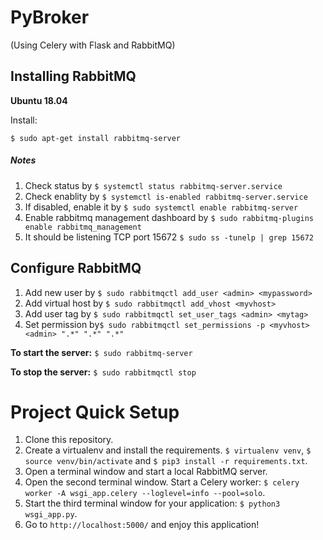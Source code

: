 PyBroker
=======================
(Using Celery with Flask and RabbitMQ)

Installing RabbitMQ
-----------

**Ubuntu 18.04**

Install:

`$ sudo apt-get install rabbitmq-server`

##### *Notes*
1. Check status by `$ systemctl status rabbitmq-server.service`
2. Check enablity by `$ systemctl is-enabled rabbitmq-server.service`
3. If disabled, enable it by `$ sudo systemctl enable rabbitmq-server`
4. Enable rabbitmq management dashboard by `$ sudo rabbitmq-plugins enable rabbitmq_management`
5. It should be listening TCP port 15672 `$ sudo ss -tunelp | grep 15672`


## Configure RabbitMQ

1. Add new user by `$ sudo rabbitmqctl add_user <admin> <mypassword>`
2. Add virtual host by `$ sudo rabbitmqctl add_vhost <myvhost>`
3. Add user tag by `$ sudo rabbitmqctl set_user_tags <admin> <mytag>`
4. Set permission by`$ sudo rabbitmqctl set_permissions -p <myvhost> <admin> ".*" ".*" ".*"`

**To start the server:** `$ sudo rabbitmq-server`

**To stop the server:** `$ sudo rabbitmqctl stop`


# Project Quick Setup

1. Clone this repository.
2. Create a virtualenv and install the requirements. `$ virtualenv venv`, `$ source venv/bin/activate` and `$ pip3 install -r requirements.txt`.
3. Open a terminal window and start a local RabbitMQ server.
4. Open the second terminal window. Start a Celery worker: `$ celery worker -A wsgi_app.celery --loglevel=info --pool=solo`.
5. Start the third terminal window for your application: `$ python3 wsgi_app.py`.
6. Go to `http://localhost:5000/` and enjoy this application!